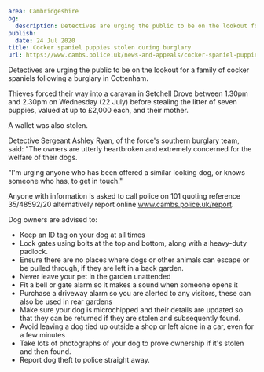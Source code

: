 ```yaml
area: Cambridgeshire
og:
  description: Detectives are urging the public to be on the lookout for a family of cocker spaniels following a burglary in Cottenham.
publish:
  date: 24 Jul 2020
title: Cocker spaniel puppies stolen during burglary
url: https://www.cambs.police.uk/news-and-appeals/cocker-spaniel-puppies-stolen-during-burglary
```

Detectives are urging the public to be on the lookout for a family of cocker spaniels following a burglary in Cottenham.

Thieves forced their way into a caravan in Setchell Drove between 1.30pm and 2.30pm on Wednesday (22 July) before stealing the litter of seven puppies, valued at up to £2,000 each, and their mother.

A wallet was also stolen.

Detective Sergeant Ashley Ryan, of the force's southern burglary team, said: "The owners are utterly heartbroken and extremely concerned for the welfare of their dogs.

"I'm urging anyone who has been offered a similar looking dog, or knows someone who has, to get in touch."

Anyone with information is asked to call police on 101 quoting reference 35/48592/20 alternatively report online www.cambs.police.uk/report.

Dog owners are advised to:

 * Keep an ID tag on your dog at all times
 * Lock gates using bolts at the top and bottom, along with a heavy-duty padlock.
 * Ensure there are no places where dogs or other animals can escape or be pulled through, if they are left in a back garden.
 * Never leave your pet in the garden unattended
 * Fit a bell or gate alarm so it makes a sound when someone opens it
 * Purchase a driveway alarm so you are alerted to any visitors, these can also be used in rear gardens
 * Make sure your dog is microchipped and their details are updated so that they can be returned if they are stolen and subsequently found.
 * Avoid leaving a dog tied up outside a shop or left alone in a car, even for a few minutes
 * Take lots of photographs of your dog to prove ownership if it's stolen and then found.
 * Report dog theft to police straight away.
